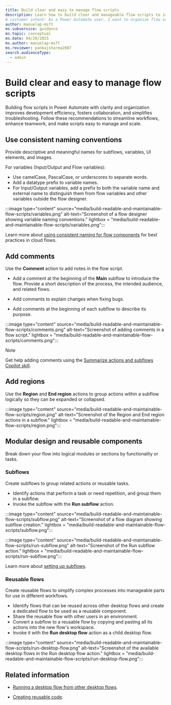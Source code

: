 ```yaml
---
title: Build clear and easy to manage flow scripts
description: Learn how to build clear and manageable flow scripts to improve efficiency, teamwork, and troubleshooting in Power Automate.
# customer intent: As a Power Automate user, I want to organize flow scripts clearly so that I can improve development efficiency and troubleshooting.
author: manuelap-msft
ms.subservice: guidance
ms.topic: conceptual
ms.date: 04/29/2025
ms.author: manuelap-msft
ms.reviewer: pankajsharma2087
search.audienceType:
  - admin
---
```


# Build clear and easy to manage flow scripts

Building flow scripts in Power Automate with clarity and organization improves development efficiency, fosters collaboration, and simplifies troubleshooting. Follow these recommendations to streamline workflows, enhance teamwork, and make scripts easy to manage and scale.

## Use consistent naming conventions

Provide descriptive and meaningful names for subflows, variables, UI elements, and images.

For variables (Input/Output and Flow variables):

- Use camelCase, PascalCase, or underscores to separate words.  
- Add a datatype prefix to variable names.  
- For Input/Output variables, add a prefix to both the variable name and external name to distinguish them from flow variables and other variables outside the flow designer.

:::image type="content" source="media/build-readable-and-maintainable-flow-scripts/variables.png" alt-text="Screenshot of a flow designer showing variable naming conventions." lightbox = "media/build-readable-and-maintainable-flow-scripts/variables.png":::

Learn more about [using consistent naming for flow components](/power-automate/guidance/coding-guidelines/use-consistent-naming-conventions) for best practices in cloud flows.  

## Add comments

Use the **Comment** action to add notes in the flow script.

- Add a comment at the beginning of the **Main** subflow to introduce the flow. Provide a short description of the process, the intended audience, and related flows.

- Add comments to explain changes when fixing bugs.

- Add comments at the beginning of each subflow to describe its purpose.

:::image type="content" source="media/build-readable-and-maintainable-flow-scripts/comments.png" alt-text="Screenshot of adding comments in a flow script." lightbox = "media/build-readable-and-maintainable-flow-scripts/comments.png":::

> [!NOTE]  
> Get help adding comments using the [Summarize actions and subflows Copilot skill](/power-automate/desktop-flows/copilot-in-power-automate-for-desktop#use-copilot-to-summarize-actions-and-subflows-preview).

## Add regions

Use the **Region** and **End region** actions to group actions within a subflow logically so they can be expanded or collapsed.

:::image type="content" source="media/build-readable-and-maintainable-flow-scripts/region.png" alt-text="Screenshot of the Region and End region actions in a subflow." lightbox = "media/build-readable-and-maintainable-flow-scripts/region.png":::

## Modular design and reusable components

Break down your flow into logical modules or sections by functionality or tasks.

### Subflows

Create subflows to group related actions or reusable tasks.

- Identify actions that perform a task or need repetition, and group them in a subflow.  
- Invoke the subflow with the **Run subflow** action.

:::image type="content" source="media/build-readable-and-maintainable-flow-scripts/subflow.png" alt-text="Screenshot of a flow diagram showing subflow creation." lightbox = "media/build-readable-and-maintainable-flow-scripts/subflow.png":::

:::image type="content" source="media/build-readable-and-maintainable-flow-scripts/run-subflow.png" alt-text="Screenshot of the Run subflow action." lightbox = "media/build-readable-and-maintainable-flow-scripts/run-subflow.png":::

Learn more about [setting up subflows](/power-automate/desktop-flows/designer-workspace#setting-up-subflows).

### Reusable flows

Create reusable flows to simplify complex processes into manageable parts for use in different workflows.

- Identify flows that can be reused across other desktop flows and create a dedicated flow to be used as a reusable component.  
- Share the reusable flow with other users in an environment.  
- Convert a subflow to a reusable flow by copying and pasting all its actions into the new flow's workspace.  
- Invoke it with the **Run desktop flow** action as a child desktop flow.

:::image type="content" source="media/build-readable-and-maintainable-flow-scripts/run-desktop-flow.png" alt-text="Screenshot of the available desktop flows in the Run desktop flow action." lightbox = "media/build-readable-and-maintainable-flow-scripts/run-desktop-flow.png":::

## Related information

- [Running a desktop flow from other desktop flows](/power-automate/desktop-flows/how-to/run-desktop-flow-action).

- [Creating reusable code](/power-automate/guidance/coding-guidelines/create-reusable-code).  

